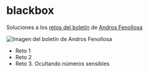 # blackbox
Soluciones a los [retos del boletín](https://buttondown.email/blackbox) de [Andros Fenollosa](https://programadorwebvalencia.com)

![Imagen del boletín de Andros Fenollosa](https://pbs.twimg.com/media/FX4Nl_TXoAAKIcW?format=jpg&name=large)

- Reto 1
- Reto 2
- Reto 3. Ocultando números sensibles

